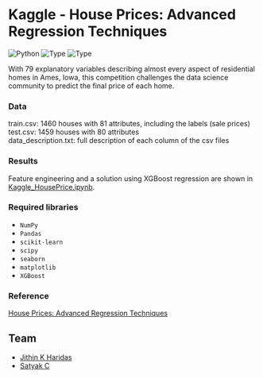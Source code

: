 # Kaggle - House Prices: Advanced Regression Techniques
![Python](https://img.shields.io/badge/python-2.x-orange.svg)
![Type](https://img.shields.io/badge/Machine-Learning-red.svg) ![Type](https://img.shields.io/badge/Type-Supervised-yellow.svg)

With 79 explanatory variables describing almost every aspect of residential homes in Ames, Iowa, this 
competition challenges the data science community to predict the final price of each home.

### Data
train.csv: 1460 houses with 81 attributes, including the labels (sale prices)<br>
test.csv: 1459 houses with 80 attributes<br>
data_description.txt: full description of each column of the csv files

### Results
Feature engineering and a solution using XGBoost regression are shown in [Kaggle_HousePrice.ipynb](Kaggle_HousePrice.ipynb).

### Required libraries
- ``NumPy``
- ``Pandas``
- ``scikit-learn``
- ``scipy``
- ``seaborn``
- ``matplotlib``
- ``XGBoost``

### Reference
[House Prices: Advanced Regression Techniques](https://www.kaggle.com/c/house-prices-advanced-regression-techniques)
## Team
- [Jithin K Haridas](https://github.com/jithinharidas)
- [Satyak C](https://github.com/satyak3)

